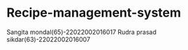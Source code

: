 # Recipe-management-system
Sangita mondal(65)-22022002016017
Rudra prasad sikdar(63)-22022002016007
